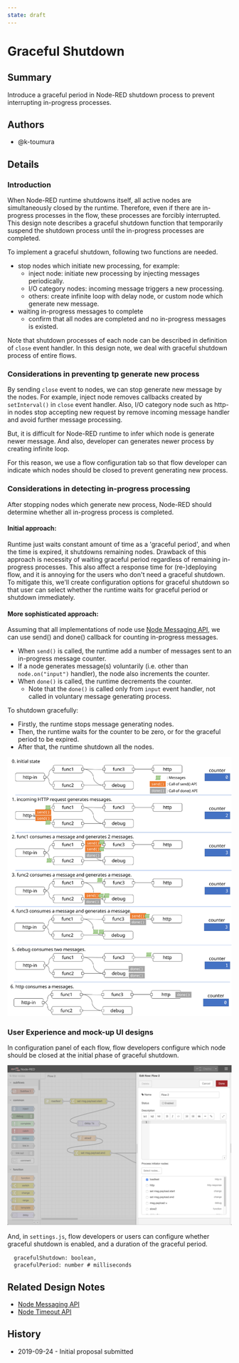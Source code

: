 ```yaml
---
state: draft 
---
```


# Graceful Shutdown

## Summary

Introduce a graceful period in Node-RED shutdown process to prevent
interrupting in-progress processes. 

## Authors

 - @k-toumura

## Details

### Introduction

When Node-RED runtime shutdowns itself, all active nodes are simultaneously
closed by the runtime.  Therefore, even if there are in-progress processes in the flow,
these processes are forcibly interrupted.
This design note describes a graceful shutdown function that
temporarily suspend the shutdown process until the in-progress processes are completed.

To implement a graceful shutdown, following two functions are needed.

- stop nodes which initiate new processing, for example:
  - inject node: initiate new processing by injecting messages periodically.
  - I/O category nodes: incoming message triggers a new processing.
  - others: create infinite loop with delay node, or custom node which generate new message.
- waiting in-progress messages to complete
  - confirm that all nodes are completed and no in-progress messages is existed.
 
Note that shutdown processes of each node can be described in
definition of `close` event handler.
In this design note, we deal with graceful shutdown process of
entire flows.

### Considerations in preventing tp generate new process

By sending `close` event to nodes, we can stop generate new message by
the nodes.  For example, inject node removes callbacks created by `setInterval()` in `close` event handler.  Also, I/O category node such as http-in nodes stop accepting new request by remove incoming message handler and avoid further message processing.

But, it is difficult for Node-RED runtime to infer which node is generate newer message.  And also, developer can generates newer process by creating infinite loop.

For this reason, we use a flow configuration tab so that
flow developer can indicate which nodes should be closed to
prevent generating new process. 

### Considerations in detecting in-progress processing

After stopping nodes which generate new process, Node-RED should 
determine whether all in-progress process is completed.

#### Initial approach: 
Runtime just waits constant amount of time as a 'graceful period', 
and when the time is expired, it shutdowns remaining nodes.
Drawback of this approach is necessity of waiting graceful period
regardless of remaining in-progress processes.
This also affect a response time for (re-)deploying flow, and 
it is annoying for the users who don't need a graceful shutdown.
To mitigate this, we'll create configuration options for graceful shutdown
so that user can select whether the runtime waits for graceful period or shutdown immediately.

#### More sophisticated approach:

Assuming that all implementations of node use [Node Messaging API](../node-messaging-api.md), we can use send() and done() callback
for counting in-progress messages.

- When `send()` is called, the runtime add a number of messages sent to an in-progress message counter.
- If a node generates message(s) voluntarily (i.e. other than `node.on("input")` handler),
    the node also increments the counter.
- When `done()` is called, the runtime decrements the counter. 
  - Note that the `done()` is called only from `input` event handler, not called in voluntary message generating process. 

To shutdown gracefully:
- Firstly, the runtime stops message generating nodes.
- Then, the runtime waits for the counter to be zero, or for the graceful period to be expired.
- After that, the runtime shutdown all the nodes.

![In-progress message counter](./sequence.svg)


### User Experience and mock-up UI designs

In configuration panel of each flow, flow developers configure
which node should be closed at the initial phase of graceful shutdown.

![Graceful Shutdown](./graceful-select-node.png)

And, in `settings.js`, flow developers or users can configure
whether graceful shutdown is enabled, and a duration of the graceful period.
```
  gracefulShutdown: boolean,
  gracefulPeriod: number # milliseconds
```

## Related Design Notes
- [Node Messaging API](../node-messaging-api.md)
- [Node Timeout API](../timeout-api.md)

## History

- 2019-09-24 - Initial proposal submitted

